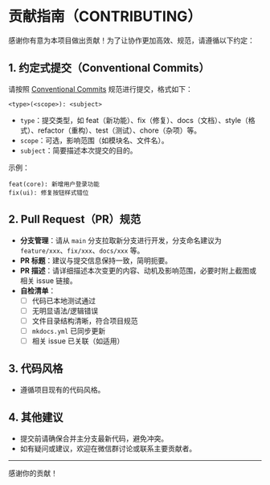 # 贡献指南（CONTRIBUTING）

感谢你有意为本项目做出贡献！为了让协作更加高效、规范，请遵循以下约定：

## 1. 约定式提交（Conventional Commits）

请按照 [Conventional Commits](https://www.conventionalcommits.org/zh-hans/v1.0.0/) 规范进行提交，格式如下：

```
<type>(<scope>): <subject>
```

- `type`：提交类型，如 feat（新功能）、fix（修复）、docs（文档）、style（格式）、refactor（重构）、test（测试）、chore（杂项）等。
- `scope`：可选，影响范围（如模块名、文件名）。
- `subject`：简要描述本次提交的目的。

示例：
```
feat(core): 新增用户登录功能
fix(ui): 修复按钮样式错位
```

## 2. Pull Request（PR）规范

- **分支管理**：请从 `main` 分支拉取新分支进行开发，分支命名建议为 `feature/xxx`、`fix/xxx`、`docs/xxx` 等。
- **PR 标题**：建议与提交信息保持一致，简明扼要。
- **PR 描述**：请详细描述本次变更的内容、动机及影响范围，必要时附上截图或相关 issue 链接。
- **自检清单**：
  - [ ] 代码已本地测试通过
  - [ ] 无明显语法/逻辑错误
  - [ ] 文件目录结构清晰，符合项目规范
  - [ ] `mkdocs.yml` 已同步更新
  - [ ] 相关 issue 已关联（如适用）

## 3. 代码风格

- 遵循项目现有的代码风格。

## 4. 其他建议

- 提交前请确保合并主分支最新代码，避免冲突。
- 如有疑问或建议，欢迎在微信群讨论或联系主要贡献者。

---

感谢你的贡献！